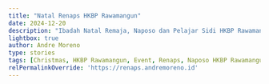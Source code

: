 ```yaml
---
title: "Natal Renaps HKBP Rawamangun"
date: 2024-12-20
description: "Ibadah Natal Remaja, Naposo dan Pelajar Sidi HKBP Rawamangun Tahun 2024"
lightbox: true
author: Andre Moreno
type: stories
tags: [Christmas, HKBP Rawamangun, Event, Renaps, Naposo HKBP Rawamangun, Remaja HKBP Rawamangun]
relPermalinkOverride: 'https://renaps.andremoreno.id'
---
```


